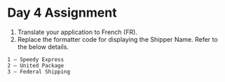 # Day 4 Assignment
1. Translate your application to French (FR).
2. Replace the formatter code for displaying the Shipper Name. Refer to the below details.

```csv
1 – Speedy Express
2 – United Package
3 – Federal Shipping
```
